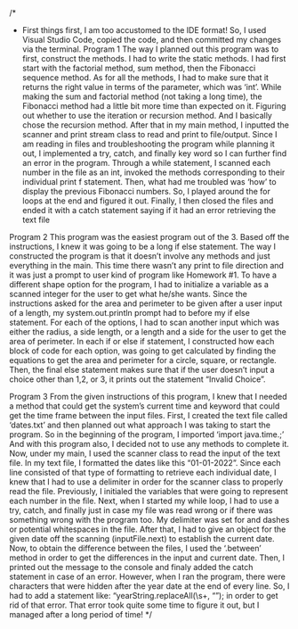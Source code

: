 /* 
 * First things first, I am too accustomed to the IDE format! So, I used Visual Studio Code, copied the code, and then committed my changes via the terminal.
Program 1
The way I planned out this program was to first, construct the methods. I had to write the static methods. I had first start with the factorial method, sum method, then the Fibonacci sequence method. As for all the methods, I had to make sure that it returns the right value in terms of the parameter, which was ‘int’. While making the sum and factorial method (not taking a long time), the Fibonacci method had a little bit more time than expected on it. Figuring out whether to use the iteration or recursion method. And I basically chose the recursion method. After that in my main method, I inputted the scanner and print stream class to read and print to file/output. Since I am reading in files and troubleshooting the program while planning it out, I implemented a try, catch, and finally key word so I can further find an error in the program. Through a while statement, I scanned each number in the file as an int, invoked the methods corresponding to their individual print f statement. Then, what had me troubled was ‘how’ to display the previous Fibonacci numbers. So, I played around the for loops at the end and figured it out. Finally, I then closed the files and ended it with a catch statement saying if it had an error retrieving the text file

Program 2
This program was the easiest program out of the 3. Based off the instructions, I knew it was going to be a long if else statement.  The way I constructed the program is that it doesn’t involve any methods and just everything in the main. This time there wasn’t any print to file direction and it was just a prompt to user kind of program like Homework #1. To have a different shape option for the program, I had to initialize a variable as a scanned integer for the user to get what he/she wants. Since the instructions asked for the area and perimeter to be given after a user input of a length, my system.out.println prompt had to before my if else statement. For each of the options, I had to scan another input which was either the radius, a side length, or a length and a side for the user to get the area of perimeter. In each if or else if statement, I constructed how each block of code for each option, was going to get calculated by finding the equations to get the area and perimeter for a circle, square, or rectangle. Then, the final else statement makes sure that if the user doesn’t input a choice other than 1,2, or 3, it prints out the statement “Invalid Choice”.

Program 3
From the given instructions of this program, I knew that I needed a method that could get the system’s current time and keyword that could get the time frame between the input files. First, I created the text file called ‘dates.txt’ and then planned out what approach I was taking to start the program. So in the beginning of the program, I imported ‘import java.time.;’ And with this program also, I decided not to use any methods to complete it. Now, under my main, I used the scanner class to read the input of the text file. In my text file, I formatted the dates like this “01-01-2022”. Since each line consisted of that type of formatting to retrieve each individual date, I knew that I had to use a delimiter in order for the scanner class to properly read the file. Previously, I initialed the variables that were going to represent each number in the file. Next, when I started my while loop, I had to use a try, catch, and finally just in case my file was read wrong or if there was something wrong with the program too. My delimiter was set for and dashes or potential whitespaces in the file. After that, I had to give an object for the given date off the scanning (inputFile.next) to establish the current date. Now, to obtain the difference between the files, I used the ‘.between’ method in order to get the differences in the input and current date. Then, I printed out the message to the console and finaly added the catch statement in case of an error. However, when I ran the program, there were characters that were hidden after the year date at the end of every line. So, I had to add a statement like: “yearString.replaceAll(\\s+, “”); in order to get rid of that error. That error took quite some time to figure it out, but I managed after a long period of time!
 */
